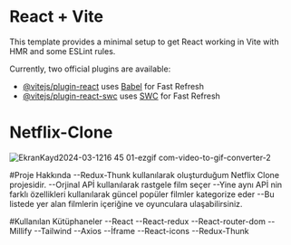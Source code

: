 # React + Vite

This template provides a minimal setup to get React working in Vite with HMR and some ESLint rules.

Currently, two official plugins are available:

- [@vitejs/plugin-react](https://github.com/vitejs/vite-plugin-react/blob/main/packages/plugin-react/README.md) uses [Babel](https://babeljs.io/) for Fast Refresh
- [@vitejs/plugin-react-swc](https://github.com/vitejs/vite-plugin-react-swc) uses [SWC](https://swc.rs/) for Fast Refresh
# Netflix-Clone
![EkranKayd2024-03-1216 45 01-ezgif com-video-to-gif-converter-2](https://github.com/emelzorlu/Netflix-Clone/assets/147662992/f3b3b598-da4f-48fd-988a-f6a25189a6fc)

#Proje Hakkında
--Redux-Thunk kullanılarak oluşturduğum Netflix Clone projesidir.
--Orjinal APİ kullanılarak rastgele film seçer
--Yine aynı APİ nin farklı özellikleri kullanılarak güncel popüler filmler kategorize eder
--Bu listede yer alan filmlerin içeriğine ve oyunculara ulaşabilirsiniz.

#Kullanılan Kütüphaneler
--React
--React-redux
--React-router-dom
--Millify
--Tailwind
--Axios
--İframe
--React-icons
--Redux-Thunk



